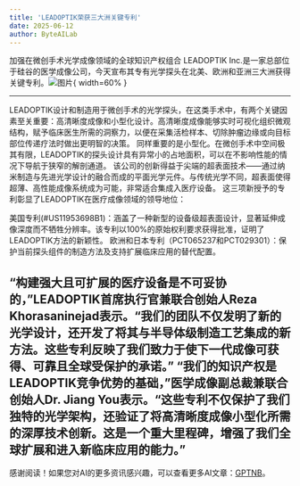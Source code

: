 ```yaml
---
title: 'LEADOPTIK荣获三大洲关键专利'
date: 2025-06-12
author: ByteAILab
---
```


加强在微创手术光学成像领域的全球知识产权组合
LEADOPTIK Inc.是一家总部位于硅谷的医学成像公司，今天宣布其专有光学探头在北美、欧洲和亚洲三大洲获得关键专利。![图片](https://ai-techpark.com/wp-content/uploads/LEADOPTIK.jpg){ width=60% }

---

LEADOPTIK设计和制造用于微创手术的光学探头，在这类手术中，有两个关键因素至关重要：高清晰度成像和小型化设计。高清晰度成像能够实时可视化组织微观结构，赋予临床医生所需的洞察力，以便在采集活检样本、切除肿瘤边缘或向目标部位传递疗法时做出更明智的决策。
同样重要的是小型化。在微创手术中空间极其有限，LEADOPTIK的探头设计具有异常小的占地面积，可以在不影响性能的情况下导航于狭窄的解剖通道。
该公司的创新得益于尖端的超表面技术——通过纳米制造与先进光学设计的融合而成的平面光学元件。与传统光学不同，超表面使得超薄、高性能成像系统成为可能，非常适合集成入医疗设备。
这三项新授予的专利彰显了LEADOPTIK在医疗成像领域的领导地位：

美国专利(#US11953698B1)：涵盖了一种新型的设备级超表面设计，显著延伸成像深度而不牺牲分辨率。该专利以100%的原始权利要求获得批准，证明了LEADOPTIK方法的新颖性。
欧洲和日本专利（PCT065237和PCT029301）：保护当前探头组件的制造方法及支持扩展临床应用的替代配置。

“构建强大且可扩展的医疗设备是不可妥协的，”LEADOPTIK首席执行官兼联合创始人Reza Khorasaninejad表示。“我们的团队不仅发明了新的光学设计，还开发了将其与半导体级制造工艺集成的新方法。这些专利反映了我们致力于使下一代成像可获得、可靠且全球受保护的承诺。”
“我们的知识产权是LEADOPTIK竞争优势的基础，”医学成像副总裁兼联合创始人Dr. Jiang You表示。“这些专利不仅保护了我们独特的光学架构，还验证了将高清晰度成像小型化所需的深厚技术创新。这是一个重大里程碑，增强了我们全球扩展和进入新临床应用的能力。”
---
感谢阅读！如果您对AI的更多资讯感兴趣，可以查看更多AI文章：[GPTNB](https://gptnb.com)。